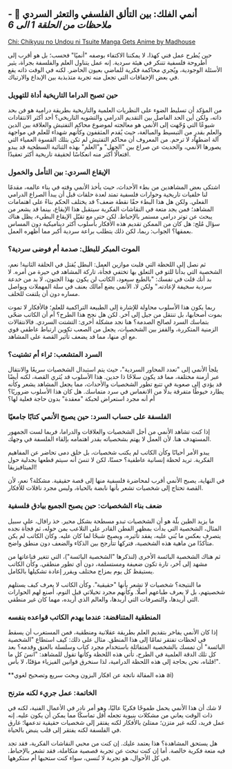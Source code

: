 ## **أنمي الفلك: بين التألق الفلسفي والتعثر السردي 🌠** *- ملاحظات من الحلقة 1 الى 6*

[Chi: Chikyuu no Undou ni Tsuite Manga Gets Anime by Madhouse](https://nami.news/wordpress/wp-content/uploads/2024/07/Chi-Chikyuu-no-Undou-ni-Tsuite-Anime-Main-Visual-1-scaled-e1721994765971.jpeg)
 
حين يُطرح عمل فني كهذا، لا يمكننا الاكتفاء بوصفه "أنميًا" فحسب؛ بل هو أقرب إلى أطروحة فلسفية تتنكر في هيئة سردية. إنه عمل يتناول العلم والفلسفة بجرأة، يثير الأسئلة الوجودية، ويُجري محاكمة فكرية للماضي بعيون الحاضر. لكنه في الوقت ذاته يقع في بعض الإخفاقات التي تجعل منه تجربة متذبذبة بين الإبداع والارتباك.

### **حين تصبح الدراما التاريخية أداة للتهويل**

من المؤكد أن تسليط الضوء على النظريات العلمية والتاريخية بطريقة درامية هو فن بحد ذاته، ولكن أين الحد الفاصل بين التقديم الدرامي والتشويه التاريخي؟ أحد أكثر الانتقادات شيوعًا التي وُجّهت إلى الأنمي هو معالجته لموضوع محاكم التفتيش والعلاقة بين الدين والعلم بقدرٍ من التبسيط والمبالغة، حيث يُقدم المثقفون وكأنهم شهداء للعلم في مواجهة آلة اضطهاد لا ترحم. من المعروف أن محاكم التفتيش لم تكن بتلك القسوة العمياء التي يصورها الأنمي، والحديث عن صراع بين "الجهل" و"العلم" بهذه الثنائية السطحية قد يبدو افتعالًا أكثر منه انعكاسًا لحقيقة تاريخية أكثر تعقيدًا.

### **الإيقاع السردي: بين التأمل والخمول**

اشتكى بعض المشاهدين من بطء الأحداث، حيث يأخذ الأنمي وقته في بناء عالمه، مقدمًا لنا خلفيات تاريخية وحوارات فلسفية تمتد لعدة حلقات قبل أن يبدأ الصراع الدرامي الفعلي. ولكن هل هذا البطء حقًا نقطة ضعف؟ قد يختلف الحكم بناءً على اهتمامات المشاهد؛ فمن يجد متعة في النقاشات الفكرية سيتقبل هذا الإيقاع، بينما قد يشعر من يبحث عن توتر درامي مستمر بالإحباط. لكن حتى مع تقبّل الإيقاع البطيء، يظل هناك سؤال مُلح: هل كان من الممكن تقديم هذه الأفكار بأسلوب أكثر ديناميكية دون المساس بعمقها؟ الجواب: ربما، لكن ذلك يتطلب براعة سردية أكبر مما أظهره العمل.

### **الموت المبكر للبطل: صدمة أم فوضى سردية؟**

ثم نصل إلى اللحظة التي قلبت موازين العمل: البطل يُقتل في الحلقة الثانية! نعم، الشخصية التي بدأنا للتو في التعلق بها تختفي فجأة، تاركة المشاهد في حيرة من أمره. لا بد أنك قلت في نفسك: "بالطبع سيعود، الكاتب لن يكون بهذا الجنون، لا بد من خدعة سردية سخيفة لإعادته." ولكن لا، الأنمي يضع آمالك بعنف في سلة المهملات ويواصل مساره دون أن يلتفت للخلف.

ربما يكون هذا الأسلوب محاولة للإشارة إلى الطبيعة التراكمية للعلم؛ فالأفكار لا تموت بموت أصحابها، بل تنتقل من جيل إلى آخر. لكن هل نجح هذا الطرح؟ أم أن الكاتب ضحّى بتماسك السرد لصالح الصدمة؟ هنا نجد مشكلة أخرى: التشتت السردي. فالانتقالات الزمنية المتكررة، والقفز بين الشخصيات، يجعل من الصعب تكوين ارتباط عاطفي قوي مع أي منها، مما قد يضعف تأثير القصة على المشاهد.

### **السرد المتشعب: ثراء أم تشتيت؟**

يلجأ الأنمي إلى "تعدد المحاور السردية"، حيث يتم استبدال الشخصيات سريعًا والانتقال عبر أزمنة مختلفة، مما قد يكون سلاحًا ذا حدين. هذا الأسلوب قد يُثري القصة، لكنه أيضًا قد يؤدي إلى صعوبة في تتبع تطور الشخصيات والأحداث، مما يجعل المشاهد يشعر وكأنه يطارد خيوطًا متفرقة بدلًا من الانغماس في سرد متماسك. هل كان هذا الأسلوب ضروريًا؟ أم أنه مجرد استعراض لحبكة "معقدة" بدون حاجة فعلية لها؟

### **الفلسفة على حساب السرد: حين يصبح الأنمي كتابًا جامعيًا**

إذا كنت تشاهد الأنمي من أجل الشخصيات والعلاقات والدراما، فربما لست الجمهور المستهدف هنا. لأن العمل لا يهتم بشخصياته بقدر اهتمامه بإلقاء الفلسفة في وجهك.

يبدو الأمر أحيانًا وكأن الكاتب لم يكتب شخصيات، بل خلق دمى تحاضر عن المفاهيم الفكرية. تريد لحظة إنسانية عاطفية؟ حسنًا، لكن لا تنسَ أنه سيتم قطعها بجدلية حول الميتافيزيقا!

في النهاية، يصبح الأنمي أقرب لمحاضرة فلسفية منها إلى قصة حقيقية. مشكلة؟ نعم، لأن القصة تحتاج إلى شخصيات تشعر بأنها نابضة بالحياة، وليس مجرد ناقلات للأفكار.


### **ضعف بناء الشخصيات: حين يصبح الجميع بيادق فلسفية**

ما يزيد الطين بلّة هو أن الشخصيات تبدو مسطحة بشكل محير. خذ رافال، على سبيل المثال، الشخصية التي بدأت بمظهر الفطن القادر على التلاعب بمن حوله، ثم فجأة نجده يتصرف بعكس ما بُني عليه، يفقد تأثيره، ويصبح شبحًا لما كان عليه. وكأن الكاتب لم يكن متأكدًا من ماهية هذه الشخصية، فتركها تتأرجح بين الذكاء والضعف دون منطق واضح.

ثم هناك الشخصية البائسة الأخرى (لنذكرها "الشخصية البائسة")، التي تتغير قناعاتها من مشهد إلى آخر، تارة تكون ضعيفة ومستسلمة، دون أي تطور منطقي. وكأن الكاتب يستيقظ كل يوم بمزاج مختلف ويقرر إعادة تشكيلها بالكامل.

ما النتيجة؟ شخصيات لا تشعر بأنها "حقيقية". وكأن الكاتب لا يعرف كيف يستلهم شخصيتهم، بل لا يعرف طباعهم أصلًا. وكأنهم مجرد تخيلاتي قبل النوم، أصنع لهم الحوارات التي أريدها، والتصرفات التي أريدها، والعالم الذي أريده، مهما كان غير منطقي.


### **المنطقية المتناقضة: عندما يهدم الكاتب قواعده بنفسه**

إذا كان الأنمي يفاخر بتقديم العلم بطريقة عقلانية ومنطقية، فمن المستغرب أن يسقط في لحظات تفتقر تمامًا إلى هذا المنطق. مثال على ذلك: كيف استطاع "الشخصية البائسة" أن تمسك بالشخصية المتفائلة باستخدام مجرد كتاب وسلسلة بالعنق وقدمه؟ بعد كل تلك الدقة العلمية في الطرح، تأتي هذه اللحظة وكأنها تقول للمشاهد: "انسَ كل ما قلناه، نحن بحاجة إلى هذه اللحظة الدرامية، لذا سنخرق قوانين الفيزياء مؤقتًا، لا بأس!".


**هذه المقالة ناتجة عن افكار البزون وبحث سريع وتصحيح لغوي ai)

### **الخاتمة: عمل جريء لكنه مترنح**

لا شك أن هذا الأنمي يحمل طموحًا فكريًا عاليًا، وهو أمر نادر في الأعمال الفنية، لكنه في ذات الوقت يعاني من مشكلات بنيوية تجعله أقل تماسكًا مما يمكن أن يكون عليه. إنه عمل فريد، لكنه غير متزن؛ ممتلئ بالأفكار لكنه يفتقر إلى شخصيات حقيقية تدعمها؛ غارق في الفلسفة لكنه يفتقر إلى قلب ينبض بالحياة.

هل يستحق المشاهدة؟ هذا يعتمد عليك. إن كنت من محبي النقاشات الفكرية، فقد تجد فيه متعة فكرية خالصة. أما إن كنت تبحث عن تجربة قصصية متكاملة، فقد تشعر بالإحباط. في كل الأحوال، هو تجربة لا تُنسى، سواء كنت ستحبها أم ستكرهها.
